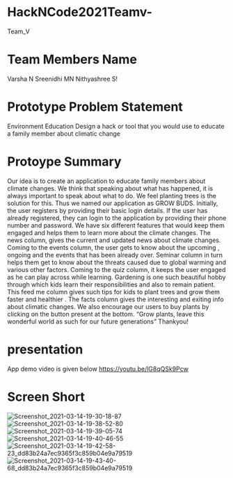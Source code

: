 # HackNCode2021Teamv-
Team_V
# Team Members Name
Varsha N
Sreenidhi MN
Nithyashree S!
# Prototype Problem Statement
Environment Education
Design a hack or tool that you would use to educate a family member about climatic change
# Protoype Summary
Our idea is to create an application to educate family members about climate changes. We think that speaking about what has happened, it is always important to speak about what to do. We feel planting trees is the solution for this. Thus we named our application as GROW BUDS.
Initially, the user registers by providing their basic login details. If the user has already registered, they can login to the application by providing their phone number and password.
We have six different features that would  keep them engaged and helps them to learn more about the climate changes. The news column, gives the current and updated news about climate changes.
Coming to the events column, the user gets to know about the upcoming , ongoing and the events that has been already over. 
Seminar column  in turn helps them get to know about the threats caused due to global warming and various other factors.
Coming to the quiz column, it keeps the user engaged as he can play across while learning.
Gardening is one such beautiful hobby through which kids learn their responsibilities and also to remain patient. This feed me column gives  such tips for kids to plant trees and grow them faster and healthier .
The facts column gives the interesting and exiting info about climatic changes.
We also encourage our users to buy plants by clicking on the button present at the bottom.
“Grow plants, leave this wonderful world as such for our future generations”
Thankyou!
# presentation
App demo video is given below
https://youtu.be/lG8qQSk9Pcw

# Screen Short
![Screenshot_2021-03-14-19-30-18-87](https://user-images.githubusercontent.com/65964102/111071379-db8c6100-84fb-11eb-8348-bb837964d383.jpg)
![Screenshot_2021-03-14-19-38-52-80](https://user-images.githubusercontent.com/65964102/111071955-869e1a00-84fe-11eb-8fe6-5866771a4c9f.jpg)
![Screenshot_2021-03-14-19-39-05-74](https://user-images.githubusercontent.com/65964102/111071959-8a31a100-84fe-11eb-9696-afbc740fc8c2.jpg)
![Screenshot_2021-03-14-19-40-46-55](https://user-images.githubusercontent.com/65964102/111071961-8d2c9180-84fe-11eb-8207-9b946139182a.jpg)
![Screenshot_2021-03-14-19-42-58-23_dd83b24a7ec9365f3c859b04e9a79519](https://user-images.githubusercontent.com/65964102/111071967-93227280-84fe-11eb-9270-0e2d3bc41b27.jpg)
![Screenshot_2021-03-14-19-43-40-68_dd83b24a7ec9365f3c859b04e9a79519](https://user-images.githubusercontent.com/65964102/111071970-961d6300-84fe-11eb-826f-38ebd79fbd14.jpg)
